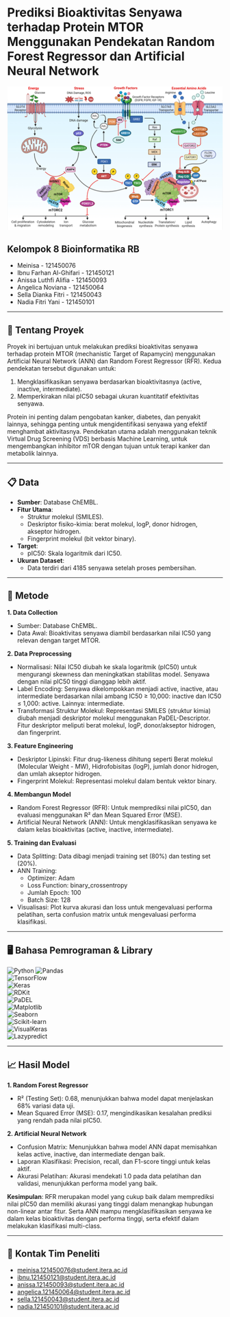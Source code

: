 # **Prediksi Bioaktivitas Senyawa terhadap Protein MTOR Menggunakan Pendekatan Random Forest Regressor dan Artificial Neural Network**
![alt text](mTOR.png?raw=true)
## Kelompok 8 Bioinformatika RB

- Meinisa - 121450076
- Ibnu Farhan Al-Ghifari - 121450121
- Anissa Luthfi Alifia - 121450093
- Angelica Noviana - 121450064
- Sella Dianka Fitri - 121450043
- Nadia Fitri Yani - 121450101

---

## 📱 **Tentang Proyek**

Proyek ini bertujuan untuk melakukan prediksi bioaktivitas senyawa terhadap protein MTOR (mechanistic Target of Rapamycin) menggunakan Artificial Neural Network (ANN) dan Random Forest Regressor (RFR). Kedua pendekatan tersebut digunakan untuk:

1. Mengklasifikasikan senyawa berdasarkan bioaktivitasnya (active, inactive, intermediate).
2. Memperkirakan nilai pIC50 sebagai ukuran kuantitatif efektivitas senyawa.

Protein ini penting dalam pengobatan kanker, diabetes, dan penyakit lainnya, sehingga penting untuk mengidentifikasi senyawa yang efektif menghambat aktivitasnya. Pendekatan utama adalah menggunakan teknik Virtual Drug Screening (VDS) berbasis Machine Learning, untuk mengembangkan inhibitor mTOR dengan tujuan untuk terapi kanker dan metabolik lainnya.

---

## 📋 Data 

- **Sumber**: Database ChEMBL.
- **Fitur Utama**:
  - Struktur molekul (SMILES).
  - Deskriptor fisiko-kimia: berat molekul, logP, donor hidrogen, akseptor hidrogen.
  - Fingerprint molekul (bit vektor binary).
- **Target**:
  - pIC50: Skala logaritmik dari IC50.
- **Ukuran Dataset**:
  - Data terdiri dari 4185 senyawa setelah proses pembersihan.

---

## 📂 Metode

**1. Data Collection**
  - Sumber: Database ChEMBL.
  - Data Awal: Bioaktivitas senyawa diambil berdasarkan nilai IC50 yang relevan dengan target MTOR.
    
**2. Data Preprocessing**
  - Normalisasi: Nilai IC50 diubah ke skala logaritmik (pIC50) untuk mengurangi skewness dan meningkatkan stabilitas model. Senyawa dengan nilai pIC50 tinggi dianggap lebih aktif.
  - Label Encoding: Senyawa dikelompokkan menjadi active, inactive, atau intermediate berdasarkan nilai ambang IC50 ≥ 10,000: inactive dan IC50 ≤ 1,000: active. Lainnya: intermediate.
  - Transformasi Struktur Molekul: Representasi SMILES (struktur kimia) diubah menjadi deskriptor molekul menggunakan PaDEL-Descriptor. Fitur deskriptor meliputi berat molekul, logP, donor/akseptor hidrogen, dan fingerprint.
    
**3. Feature Engineering**
  - Deskriptor Lipinski: Fitur drug-likeness dihitung seperti Berat molekul (Molecular Weight - MW), Hidrofobisitas (logP), jumlah donor hidrogen, dan umlah akseptor hidrogen.
  - Fingerprint Molekul: Representasi molekul dalam bentuk vektor binary.
    
**4. Membangun Model**
  - Random Forest Regressor (RFR): Untuk memprediksi nilai pIC50, dan evaluasi menggunakan R² dan Mean Squared Error (MSE).
  - Artificial Neural Network (ANN): Untuk mengklasifikasikan senyawa ke dalam kelas bioaktivitas (active, inactive, intermediate).
    
**5. Training dan Evaluasi**
  - Data Splitting: Data dibagi menjadi training set (80%) dan testing set (20%).
  - ANN Training:
    - Optimizer: Adam
    - Loss Function: binary_crossentropy
    - Jumlah Epoch: 100
    - Batch Size: 128
  - Visualisasi: Plot kurva akurasi dan loss untuk mengevaluasi performa pelatihan, serta confusion matrix untuk mengevaluasi performa klasifikasi.

---

## 🖥 Bahasa Pemrograman & Library 
![Python](https://img.shields.io/badge/-Python-3776AB?style=flat&logo=python&logoColor=white) 
![Pandas](https://img.shields.io/badge/-Pandas-150458?style=flat&logo=pandas&logoColor=white)  
![TensorFlow](https://img.shields.io/badge/-TensorFlow-FF6F00?style=flat&logo=tensorflow&logoColor=white)  
![Keras](https://img.shields.io/badge/-Keras-D00000?style=flat&logo=keras&logoColor=white)  
![RDKit](https://img.shields.io/badge/-RDKit-5C3EE8?style=flat&logo=python&logoColor=white)  
![PaDEL](https://img.shields.io/badge/-PaDEL-228B22?style=flat&logo=java&logoColor=white)  
![Matplotlib](https://img.shields.io/badge/-Matplotlib-11557C?style=flat&logo=python&logoColor=white)  
![Seaborn](https://img.shields.io/badge/-Seaborn-3776AB?style=flat&logo=python&logoColor=white)  
![Scikit-learn](https://img.shields.io/badge/-ScikitLearn-F7931E?style=flat&logo=scikit-learn&logoColor=white)  
![VisualKeras](https://img.shields.io/badge/-VisualKeras-FF6F00?style=flat&logo=keras&logoColor=white)  
![Lazypredict](https://img.shields.io/badge/-LazyPredict-483D8B?style=flat&logo=python&logoColor=white)  

---

## 📈 Hasil Model 
**1. Random Forest Regressor**
   - R² (Testing Set): 0.68, menunjukkan bahwa model dapat menjelaskan 68% variasi data uji.
   - Mean Squared Error (MSE): 0.17, mengindikasikan kesalahan prediksi yang rendah pada nilai pIC50.
     
**2. Artificial Neural Network**
   - Confusion Matrix: Menunjukkan bahwa model ANN dapat memisahkan kelas active, inactive, dan intermediate dengan baik.
   - Laporan Klasifikasi: Precision, recall, dan F1-score tinggi untuk kelas aktif.
   - Akurasi Pelatihan: Akurasi mendekati 1.0 pada data pelatihan dan validasi, menunjukkan performa model yang baik.

**Kesimpulan**: RFR merupakan model yang cukup baik dalam memprediksi nilai pIC50 dan memiliki akurasi yang tinggi dalam menangkap hubungan non-linear antar fitur. Serta ANN mampu mengklasifikasikan senyawa ke dalam kelas bioaktivitas dengan performa tinggi, serta efektif dalam melakukan klasifikasi multi-class.

---

## 📧 Kontak Tim Peneliti

- meinisa.121450076@student.itera.ac.id
- ibnu.121450121@student.itera.ac.id
- anissa.121450093@student.itera.ac.id
- angelica.121450064@student.itera.ac.id
- sella.121450043@student.itera.ac.id
- nadia.121450101@student.itera.ac.id



